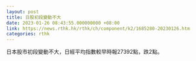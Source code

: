 ```yaml
---
layout: post
title: 日股初段變動不大
date: 2023-01-26 08:43:55.000000000 +08:00
link: https://news.rthk.hk/rthk/ch/component/k2/1685280-20230126.htm
categories: rthk
---
```


日本股市初段變動不大，日經平均指數較早時報27392點，跌2點。
